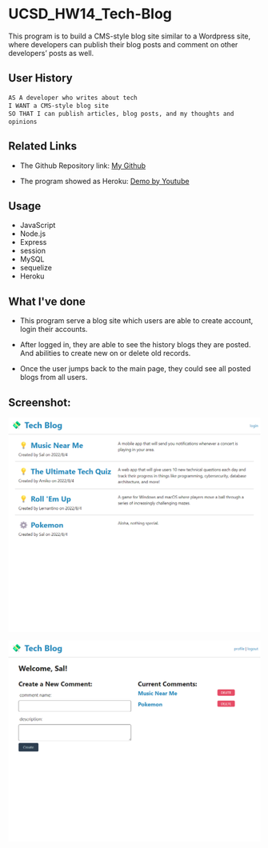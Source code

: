 # UCSD_HW14_Tech-Blog
This program is to build a CMS-style blog site similar to a Wordpress site, where developers can publish their blog posts and comment on other developers’ posts as well.

## User History

```
AS A developer who writes about tech
I WANT a CMS-style blog site
SO THAT I can publish articles, blog posts, and my thoughts and opinions
```

## Related Links
* The Github Repository link: [My Github](https://github.com/hengyu89/UCSD_HW14_Tech-Blog)

* The program showed as Heroku: [Demo by Youtube](https://hw-tech-blog14.herokuapp.com/)

## Usage

* JavaScript
* Node.js
* Express
* session
* MySQL
* sequelize
* Heroku

## What I've done

* This program serve a blog site which users are able to create account, login their accounts.

* After logged in, they are able to see the history blogs they are posted. And abilities to create new on or delete old records.

* Once the user jumps back to the main page, they could see all posted blogs from all users.

## Screenshot:

![Main page of screenshot of program.](./public/img/screenshot1.png)

![Profile page of screenshot of program.](./public/img/screenshot2.png)
